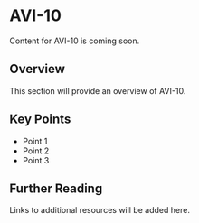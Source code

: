 # AVI-10

Content for AVI-10 is coming soon.

## Overview

This section will provide an overview of AVI-10.

## Key Points

- Point 1
- Point 2
- Point 3

## Further Reading

Links to additional resources will be added here.
